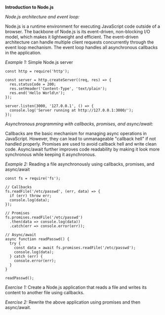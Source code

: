 **Introduction to Node.js**

_Node.js architecture and event loop:_

Node.js is a runtime environment for executing JavaScript code outside of a browser. The backbone of Node.js is its event-driven, non-blocking I/O model, which makes it lightweight and efficient. The event-driven architecture can handle multiple client requests concurrently through the event loop mechanism. The event loop handles all asynchronous callbacks in the application.

_Example 1:_ Simple Node.js server

```
const http = require('http');

const server = http.createServer((req, res) => {
  res.statusCode = 200;
  res.setHeader('Content-Type', 'text/plain');
  res.end('Hello World\n');
});

server.listen(3000, '127.0.0.1', () => {
  console.log('Server running at http://127.0.0.1:3000/');
});

```

_Asynchronous programming with callbacks, promises, and async/await:_

Callbacks are the basic mechanism for managing async operations in JavaScript. However, they can lead to unmanageable "callback hell" if not handled properly. Promises are used to avoid callback hell and write clean code. Async/await further improves code readability by making it look more synchronous while keeping it asynchronous.

_Example 2:_ Reading a file asynchronously using callbacks, promises, and async/await

```
const fs = require('fs');

// Callbacks
fs.readFile('/etc/passwd', (err, data) => {
  if (err) throw err;
  console.log(data);
});

// Promises
fs.promises.readFile('/etc/passwd')
  .then(data => console.log(data))
  .catch(err => console.error(err));

// Async/await
async function readPasswd() {
  try {
    const data = await fs.promises.readFile('/etc/passwd');
    console.log(data);
  } catch (err) {
    console.error(err);
  }
}

readPasswd();

```

_Exercise 1:_ Create a Node.js application that reads a file and writes its content to another file using callbacks.

_Exercise 2:_ Rewrite the above application using promises and then async/await.
